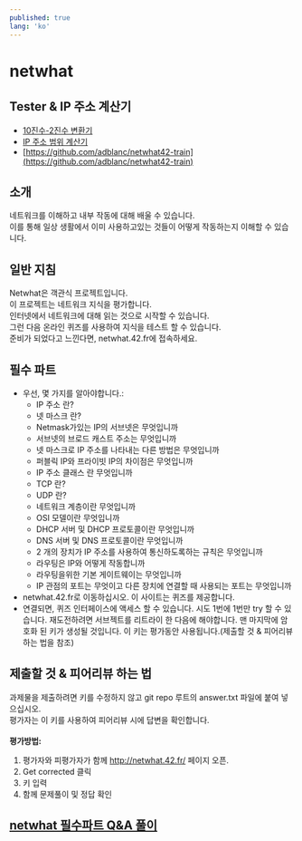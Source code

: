 ```yaml
---
published: true
lang: 'ko'
---
```


# netwhat

## Tester & IP 주소 계산기
* [10진수-2진수 변환기](https://ko.calcuworld.com/%EC%88%98%ED%95%99/2%EC%A7%84%EB%B2%95-%EA%B3%84%EC%82%B0%EA%B8%B0/)
* [IP 주소 범위 계산기](http://jodies.de/ipcalc)
* [https://github.com/adblanc/netwhat42-train](https://github.com/adblanc/netwhat42-train)

## 소개
네트워크를 이해하고 내부 작동에 대해 배울 수 있습니다.<br>
이를 통해 일상 생활에서 이미 사용하고있는 것들이 어떻게 작동하는지 이해할 수 있습니다.

## 일반 지침
Netwhat은 객관식 프로젝트입니다.<br>
이 프로젝트는 네트워크 지식을 평가합니다.<br>
인터넷에서 네트워크에 대해 읽는 것으로 시작할 수 있습니다.<br>
그런 다음 온라인 퀴즈를 사용하여 지식을 테스트 할 수 있습니다.<br>
준비가 되었다고 느낀다면, netwhat.42.fr에 접속하세요.<br>

## 필수 파트

* 우선, 몇 가지를 알아야합니다.: 
    - IP 주소 란?
    - 넷 마스크 란?
    - Netmask가있는 IP의 서브넷은 무엇입니까
    - 서브넷의 브로드 캐스트 주소는 무엇입니까
    - 넷 마스크로 IP 주소를 나타내는 다른 방법은 무엇입니까
    - 퍼블릭 IP와 프라이빗 IP의 차이점은 무엇입니까
    - IP 주소 클래스 란 무엇입니까
    - TCP 란?
    - UDP 란?
    - 네트워크 계층이란 무엇입니까
    - OSI 모델이란 무엇입니까
    - DHCP 서버 및 DHCP 프로토콜이란 무엇입니까
    - DNS 서버 및 DNS 프로토콜이란 무엇입니까
    - 2 개의 장치가 IP 주소를 사용하여 통신하도록하는 규칙은 무엇입니까
    - 라우팅은 IP와 어떻게 작동합니까
    - 라우팅을위한 기본 게이트웨이는 무엇입니까
    - IP 관점의 포트는 무엇이고 다른 장치에 연결할 때 사용되는 포트는 무엇입니까
* netwhat.42.fr로 이동하십시오. 이 사이트는 퀴즈를 제공합니다.
* 연결되면, 퀴즈 인터페이스에 액세스 할 수 있습니다. 시도 1번에 1번만 try 할 수 있습니다. 재도전하려면 서브젝트를 리트라이 한 다음에 해야합니다. 맨 마지막에 암호화 된 키가 생성될 것입니다. 이 키는 평가동안 사용됩니다.(제출할 것 & 피어리뷰 하는 법을 참조)

## 제출할 것 & 피어리뷰 하는 법
과제물을 제출하려면 키를 수정하지 않고 git repo 루트의 answer.txt 파일에 붙여 넣으십시오.<br>
평가자는 이 키를 사용하여 피어리뷰 시에 답변을 확인합니다.<br>
<br>
**평가방법:**
1. 평가자와 피평가자가 함께 http://netwhat.42.fr/ 페이지 오픈.
2. Get corrected 클릭
3. 키 입력
4. 함께 문제풀이 및 정답 확인

## [netwhat 필수파트 Q&A 풀이](https://yeosong1.github.io/netwhat-%EB%AC%B8%EC%A0%9C%ED%92%80%EC%9D%B4)

